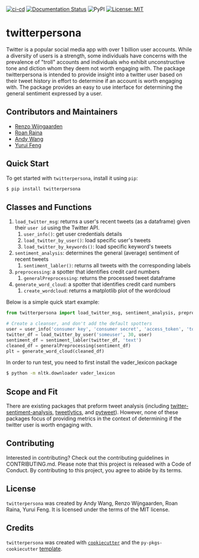 [![ci-cd](https://github.com/UBC-MDS/twitter-persona/actions/workflows/ci-cd.yml/badge.svg)](https://github.com/UBC-MDS/twitter-persona/actions/workflows/ci-cd.yml) [![Documentation Status](https://readthedocs.org/projects/twitterpersona/badge/?version=latest)](https://twitterpersona.readthedocs.io/en/latest/?badge=latest) ![PyPI](https://img.shields.io/pypi/v/twitterpersona) [![License: MIT](https://img.shields.io/badge/License-MIT-yellow.svg)](https://opensource.org/licenses/MIT) 
# twitterpersona

Twitter is a popular social media app with over 1 billion user accounts. While a diversity of users is a strength, some individuals have concerns with the prevalence of "troll" accounts and individuals who exhibit unconstructive tone and diction whom they deem not worth engaging with.
The package twitterpersona is intended to provide insight into a twitter user based on their tweet history in effort to determine if an account is worth engaging with. The package provides an easy to use interface for determining the general sentiment expressed by a user.

## Contributors and Maintainers
- [Renzo Wijngaarden](https://github.com/Hawknum)
- [Roan Raina](https://github.com/roanraina)
- [Andy Wang](https://github.com/tiger12055)
- [Yurui Feng](https://github.com/Yurui-Feng)


## Quick Start

To get started with `twitterpersona`, install it using `pip`:

```bash
$ pip install twitterpersona
```

## Classes and Functions
1. `load_twitter_msg`: returns a user's recent tweets (as a dataframe) given their `user id` using the Twitter API.
   1. `user_info()`: get user credentials details
   2. `load_twitter_by_user()`: load specific user's tweets
   3. `load_twitter_by_keywords()`: load specific keyword's tweets
2. `sentiment_analysis`: determines the general (average) sentiment of recent tweets
   1. `sentiment_labler()`: returns all tweets with the corresponding labels
3. `preprocessing`: a spotter that identifies credit card numbers
   1. `generalPreprocessing`: returns the processed tweet dataframe
4. `generate_word_cloud`: a spotter that identifies credit card numbers
   1. `create_wordcloud`: returns a matplotlib plot of the wordcloud

Below is a simple quick start example:

```python
from twitterpersona import load_twitter_msg, sentiment_analysis, preprocessing, generate_word_cloud

# Create a cleanser, and don't add the default spotters
user = user_info('consumer key', 'consumer secret', 'access_token', 'token_secret')
twitter_df = load_twitter_by_user('someuser', 30, user)
sentiment_df = sentiment_labler(twitter_df, 'text')
cleaned_df = generalPreprocessing(sentiment_df)
plt = generate_word_cloud(cleaned_df)
```
In order to run test, you need to first install the vader_lexicon package

```bash
$ python -m nltk.downloader vader_lexicon
```
## Scope and Fit

There are existing packages that preform tweet analysis (including [twitter-sentiment-analysis](https://github.com/abdulfatir/twitter-sentiment-analysis), [tweetlytics](https://github.com/UBC-MDS/tweetlytics), and [pytweet](https://github.com/UBC-MDS/pytweet)). However, none of these packages focus of providing metrics in the context of determining if the twitter user is worth engaging with.

## Contributing

Interested in contributing? Check out the contributing guidelines in CONTRIBUTING.md. Please note that this project is released with a Code of Conduct. By contributing to this project, you agree to abide by its terms.

## License

`twitterpersona` was created by Andy Wang, Renzo Wijngaarden, Roan Raina, Yurui Feng. It is licensed under the terms of the MIT license.

## Credits

`twitterpersona` was created with [`cookiecutter`](https://cookiecutter.readthedocs.io/en/latest/) and the `py-pkgs-cookiecutter` [template](https://github.com/py-pkgs/py-pkgs-cookiecutter).
